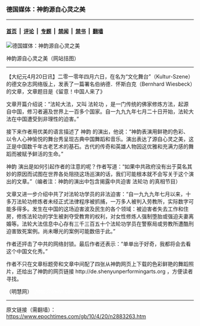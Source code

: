 ### 德国媒体：神韵源自心灵之美

---

#### [首页](../../../..?n2883263) &nbsp;|&nbsp; [评论](../../../../../epoch-comment?n2883263) &nbsp;|&nbsp; [专题](../../../../../epoch-special?n2883263) &nbsp;|&nbsp; [禁闻](../../../../../epoch-news?n2883263) &nbsp;|&nbsp; [禁书](../../../../../books?n2883263) &nbsp;|&nbsp; [翻墙](https://github.com/gfw-breaker/nogfw/blob/master/README.md?n2883263)


<div><img alt="德国媒体：神韵源自心灵之美" class="attachment-djy_600_400 size-djy_600_400 wp-post-image" src="https://i.epochtimes.com/assets/uploads/2010/04/1004200834152271-600x304.jpg"/>
<div class="caption">
 <p>
  神韵源自心灵之美（网站拮图）
 </p>
</div></div><hr/><div class="post_content" id="artbody" itemprop="articleBody">
 <!-- article content begin -->
 <p>
  【大纪元4月20日讯】二零一零年四月六日，在名为“文化舞台”（Kultur-Szene）的德文杂志网络版上，发表了一篇署名伯纳德．怀斯白克（Bernhard Wiesbeck）的文章，文章题目是《留意！中国人来了》
 </p>
 <p>
  文章开篇介绍说：“法轮大法，又叫
  <ok href="https://www.epochtimes.com/gb/tag/%E6%B3%95%E8%BD%AE%E5%8A%9F.html">
   法轮功
  </ok>
  ，是一门传统的佛家修炼方法，起源自中国，修习者遍及世界上一百多个国家。自一九九九年七月二十日开始，法轮大法在中国遭受到非理性的迫害。”
 </p>
 <p>
  接下来作者用优美的语言描述了
  <ok href="https://www.epochtimes.com/gb/tag/%E7%A5%9E%E9%9F%B5.html">
   神韵
  </ok>
  的演出，他说：“神韵表演用鲜艳的色彩、以令人心神愉悦的舞台秀呈现古典中国舞蹈和音乐。演出表达了源自心灵之美，这正是中国数千年古老艺术的基石。古代的传奇和英雄人物因这优雅和充满力感的舞蹈而被赋予鲜活的生命。”
 </p>
 <p>
  <ok href="https://www.epochtimes.com/gb/tag/%E7%A5%9E%E9%9F%B5.html">
   神韵
  </ok>
  演出是如何引起作者的注意的呢？作者写道：“如果中共政府没有出于莫名其妙的原因而试图在世界各处阻挠这场巡演的话，我们可能根本就不会写关于这个演出的文章。”（编者注：神韵的演出中包含揭露中共迫害
  <ok href="https://www.epochtimes.com/gb/tag/%E6%B3%95%E8%BD%AE%E5%8A%9F.html">
   法轮功
  </ok>
  的真相节目）
 </p>
 <p>
  文章又进一步介绍中共了对法轮功学员的非法迫害：“自一九九九年七月以来，十多万法轮功修炼者未经正式法律程序被抓捕，一万多人被判入劳教所，实际数字可能多得多。发生在中国的这场迫害波及民生的各个领域：被迫害者失去工作和住房，修炼法轮功的学生被剥夺受教育的权利，对女性修炼人强制堕胎或强迫夫妻离婚等。法轮大法信息中心存有三千三百五十个法轮功学员在警察局或劳教所遭酷刑迫害致死案例。尚未曝光的案例可能数倍于此。”
 </p>
 <p>
  作者还抨击了中共的网络封锁。最后作者还表示：“单单出于好奇，我都将会去看这个中国文化秀。”
 </p>
 <p>
  作者不只在文章标题旁和文章中间配了四张从神韵网页上下载的色彩鲜艳的舞蹈照片，还给出了神韵的网页链接 http://de.shenyunperformingarts.org ，方便读者寻找。
 </p>
 <p>
  （明慧网）
  <font color="#ffffff">
   (http://www.dajiyuan.com)
  </font>
 </p>
 <!-- article content end -->
 <div id="below_article_ad">
 </div>
</div>


---

原文链接（需翻墙）：https://www.epochtimes.com/gb/10/4/20/n2883263.htm